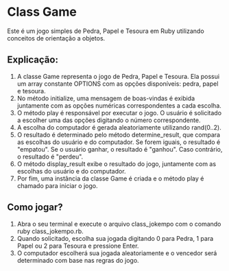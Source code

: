 # Class Game
Este é um jogo simples de Pedra, Papel e Tesoura em Ruby utilizando conceitos de orientação a objetos.

## Explicação:
1. A classe Game representa o jogo de Pedra, Papel e Tesoura. Ela possui um array constante OPTIONS com as opções disponíveis: pedra, papel e tesoura.
2. No método initialize, uma mensagem de boas-vindas é exibida juntamente com as opções numéricas correspondentes a cada escolha.
3. O método play é responsável por executar o jogo. O usuário é solicitado a escolher uma das opções digitando o número correspondente.
4. A escolha do computador é gerada aleatoriamente utilizando rand(0..2).
5. O resultado é determinado pelo método determine_result, que compara as escolhas do usuário e do computador. Se forem iguais, o resultado é "empatou". Se o usuário ganhar, o resultado é "ganhou". Caso contrário, o resultado é "perdeu".
6. O método display_result exibe o resultado do jogo, juntamente com as escolhas do usuário e do computador.
7. Por fim, uma instância da classe Game é criada e o método play é chamado para iniciar o jogo.

## Como jogar?
1. Abra o seu terminal e execute o arquivo class_jokempo com o comando ruby class_jokempo.rb.
2. Quando solicitado, escolha sua jogada digitando 0 para Pedra, 1 para Papel ou 2 para Tesoura e pressione Enter.
3. O computador escolherá sua jogada aleatoriamente e o vencedor será determinado com base nas regras do jogo.
